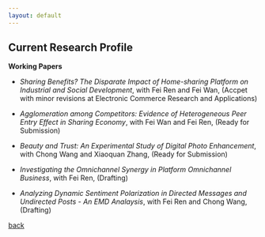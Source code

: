 ```yaml
---
layout: default
---
```


## Current Research Profile
**Working Papers**

* _Sharing Benefits? The Disparate Impact of Home-sharing Platform on Industrial and Social Development_, with Fei Ren and Fei Wan, (Accpet with minor revisions at Electronic Commerce Research and Applications)

* _Agglomeration among Competitors: Evidence of Heterogeneous Peer Entry Effect in Sharing Economy_, with Fei Wan and Fei Ren, (Ready for Submission)

* _Beauty and Trust: An Experimental Study of Digital Photo Enhancement_, with Chong Wang and Xiaoquan Zhang, (Ready for Submission)

* _Investigating the Omnichannel Synergy in Platform Omnichannel Business_, with Fei Ren, (Drafting)

* _Analyzing Dynamic Sentiment Polarization in Directed Messages and Undirected Posts - An EMD Analaysis_, with Fei Ren and Chong Wang, (Drafting)

[back](./)
